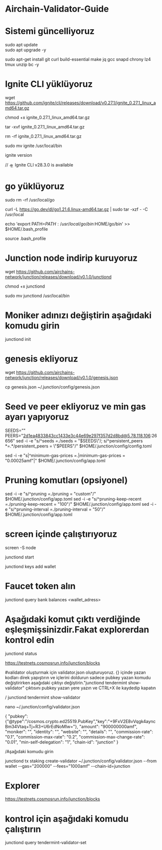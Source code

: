 # Airchain-Validator-Guide

# Sistemi güncelliyoruz

sudo apt update  
sudo apt upgrade -y

sudo apt-get install git curl build-essential make jq gcc snapd chrony lz4 tmux unzip bc -y



# Ignite CLI  yüklüyoruz

wget https://github.com/ignite/cli/releases/download/v0.27.1/ignite_0.27.1_linux_amd64.tar.gz

chmod +x ignite_0.27.1_linux_amd64.tar.gz

tar -xvf ignite_0.27.1_linux_amd64.tar.gz

rm -rf ignite_0.27.1_linux_amd64.tar.gz

sudo mv ignite /usr/local/bin

ignite version

// 🛸 Ignite CLI v28.3.0 is available



# go yüklüyoruz

sudo rm -rf /usr/local/go 

curl -L https://go.dev/dl/go1.21.6.linux-amd64.tar.gz | sudo tar -xzf - -C /usr/local

echo 'export PATH=$PATH:/usr/local/go/bin:$HOME/go/bin' >> $HOME/.bash_profile

source .bash_profile



# Junction node indirip kuruyoruz

wget https://github.com/airchains-network/junction/releases/download/v0.1.0/junctiond

chmod +x junctiond

sudo mv junctiond /usr/local/bin


# Moniker adınızı değiştirin aşağıdaki komudu girin

junctiond init <MONIKER> 


# genesis ekliyoruz

wget https://github.com/airchains-network/junction/releases/download/v0.1.0/genesis.json

cp genesis.json ~/.junction/config/genesis.json


# Seed ve peer ekliyoruz ve min gas ayarı yapıyoruz

SEEDS=""
PEERS="2d1ea4833843cc1433e3c44e69e297f357d2d8bd@5.78.118.106:26656"
sed -i -e "s/^seeds *=.*/seeds = \"$SEEDS\"/; s/^persistent_peers *=.*/persistent_peers = \"$PEERS\"/" $HOME/.junction/config/config.toml

sed -i -e "s|^minimum-gas-prices *=.*|minimum-gas-prices = \"0.00025amf\"|" $HOME/.junction/config/app.toml


# Pruning komutları (opsiyonel)

sed -i -e "s/^pruning *=.*/pruning = \"custom\"/" $HOME/.junction/config/app.toml
sed -i -e "s/^pruning-keep-recent *=.*/pruning-keep-recent = \"100\"/" $HOME/.junction/config/app.toml
sed -i -e "s/^pruning-interval *=.*/pruning-interval = \"50\"/" $HOME/.junction/config/app.toml


# screen içinde çalıştırıyoruz

screen -S node

junctiond start



junctiond keys add wallet


# Faucet token alın




junctiond query bank balances <wallet_adress>



# Aşağıdaki komut çıktı verdiğinde eşleşmişsinizdir.Fakat explorerdan kontrol edin

junctiond status


https://testnets.cosmosrun.info/junction/blocks




#validator oluşturmak için validator.json oluşturuyoruz. {} içinde yazan kodları direk yapıştırın ve içlerini doldurun sadece pubkey yazan komudu değiştirirken aşağıdaki çıktıyı değiştirin."junctiond tendermint show-validator" çıktısını pubkey yazan yere yazın ve CTRL+X ile kaydedip kapatın


/ junctiond tendermint show-validator  


nano ~/.junction/config/validator.json



{
        "pubkey": {"@type":"/cosmos.crypto.ed25519.PubKey","key":"+9FxV2E8vVqgk4ayncBm34Vtaq+Tj+R3+U6rEdNoMIw="},
        "amount": "900000000amf",
        "moniker": "<MONIKER>",
        "identity": "",
        "website": "",
        "details": "",
        "commission-rate": "0.1",
        "commission-max-rate": "0.2",
        "commission-max-change-rate": "0.01",
        "min-self-delegation": "1",
        "chain-id": "junction"
}


/Aşağıdaki komudu girin


junctiond tx staking create-validator ~/.junction/config/validator.json --from wallet --gas="200000" --fees="1000amf" --chain-id=junction


# Explorer

https://testnets.cosmosrun.info/junction/blocks


# kontrol için aşağıdaki komudu çalıştırın

junctiond query tendermint-validator-set
